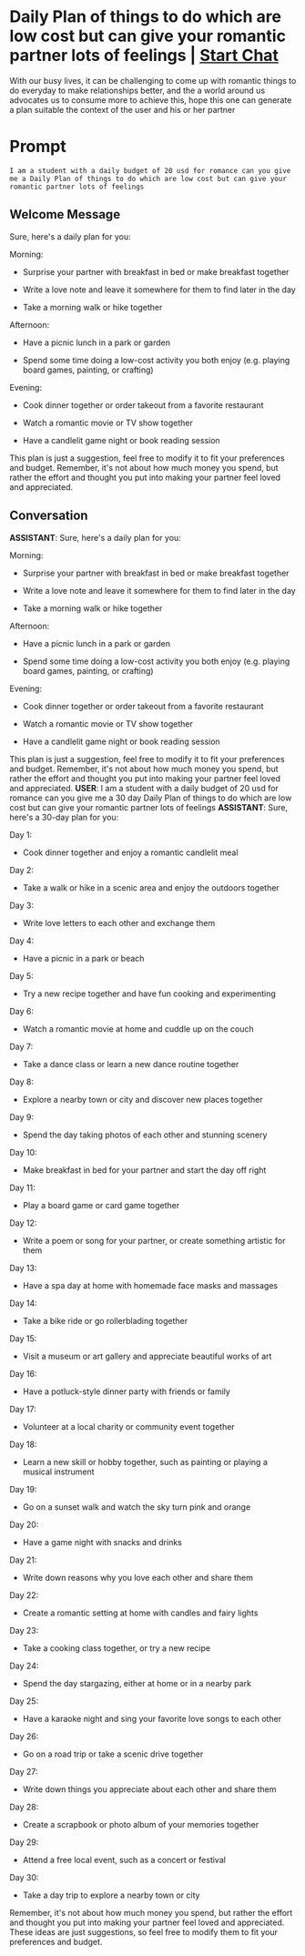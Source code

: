 

# Daily Plan of things to do which are low cost but can give your romantic partner lots of feelings  | [Start Chat](https://gptcall.net/chat.html?data=%7B%22contact%22%3A%7B%22id%22%3A%22Zu8XyjZvVjJS0yUrgR94z%22%2C%22flow%22%3Atrue%7D%7D)
With our busy lives, it can be challenging to come up with romantic things to do everyday to make relationships better, and the a world around us advocates us to consume more to achieve this, hope this one can generate a plan suitable the context of the user and his or her partner

# Prompt

```
I am a student with a daily budget of 20 usd for romance can you give me a Daily Plan of things to do which are low cost but can give your romantic partner lots of feelings 
```

## Welcome Message
Sure, here's a daily plan for you:



Morning:

- Surprise your partner with breakfast in bed or make breakfast together

- Write a love note and leave it somewhere for them to find later in the day

- Take a morning walk or hike together



Afternoon:

- Have a picnic lunch in a park or garden

- Spend some time doing a low-cost activity you both enjoy (e.g. playing board games, painting, or crafting)



Evening:

- Cook dinner together or order takeout from a favorite restaurant

- Watch a romantic movie or TV show together

- Have a candlelit game night or book reading session



This plan is just a suggestion, feel free to modify it to fit your preferences and budget. Remember, it's not about how much money you spend, but rather the effort and thought you put into making your partner feel loved and appreciated.

## Conversation

**ASSISTANT**: Sure, here's a daily plan for you:



Morning:

- Surprise your partner with breakfast in bed or make breakfast together

- Write a love note and leave it somewhere for them to find later in the day

- Take a morning walk or hike together



Afternoon:

- Have a picnic lunch in a park or garden

- Spend some time doing a low-cost activity you both enjoy (e.g. playing board games, painting, or crafting)



Evening:

- Cook dinner together or order takeout from a favorite restaurant

- Watch a romantic movie or TV show together

- Have a candlelit game night or book reading session



This plan is just a suggestion, feel free to modify it to fit your preferences and budget. Remember, it's not about how much money you spend, but rather the effort and thought you put into making your partner feel loved and appreciated.
**USER**: I am a student with a daily budget of 20 usd for romance can you give me a 30 day Daily Plan of things to do which are low cost but can give your romantic partner lots of feelings
**ASSISTANT**: Sure, here's a 30-day plan for you:



Day 1:

- Cook dinner together and enjoy a romantic candlelit meal



Day 2:

- Take a walk or hike in a scenic area and enjoy the outdoors together



Day 3:

- Write love letters to each other and exchange them



Day 4:

- Have a picnic in a park or beach



Day 5:

- Try a new recipe together and have fun cooking and experimenting



Day 6:

- Watch a romantic movie at home and cuddle up on the couch



Day 7:

- Take a dance class or learn a new dance routine together



Day 8:

- Explore a nearby town or city and discover new places together



Day 9:

- Spend the day taking photos of each other and stunning scenery



Day 10:

- Make breakfast in bed for your partner and start the day off right



Day 11:

- Play a board game or card game together



Day 12:

- Write a poem or song for your partner, or create something artistic for them



Day 13:

- Have a spa day at home with homemade face masks and massages



Day 14:

- Take a bike ride or go rollerblading together



Day 15:

- Visit a museum or art gallery and appreciate beautiful works of art



Day 16:

- Have a potluck-style dinner party with friends or family



Day 17:

- Volunteer at a local charity or community event together



Day 18:

- Learn a new skill or hobby together, such as painting or playing a musical instrument



Day 19:

- Go on a sunset walk and watch the sky turn pink and orange



Day 20:

- Have a game night with snacks and drinks



Day 21:

- Write down reasons why you love each other and share them



Day 22:

- Create a romantic setting at home with candles and fairy lights



Day 23:

- Take a cooking class together, or try a new recipe



Day 24:

- Spend the day stargazing, either at home or in a nearby park



Day 25:

- Have a karaoke night and sing your favorite love songs to each other



Day 26:

- Go on a road trip or take a scenic drive together



Day 27:

- Write down things you appreciate about each other and share them



Day 28:

- Create a scrapbook or photo album of your memories together



Day 29:

- Attend a free local event, such as a concert or festival



Day 30:

- Take a day trip to explore a nearby town or city



Remember, it's not about how much money you spend, but rather the effort and thought you put into making your partner feel loved and appreciated. These ideas are just suggestions, so feel free to modify them to fit your preferences and budget.

